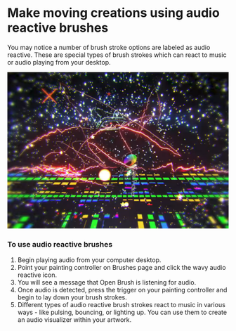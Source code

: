 # Make moving creations using audio reactive brushes

You may notice a number of brush stroke options are labeled as audio reactive. These are special types of brush strokes which can react to music or audio playing from your desktop.

![](<../.gitbook/assets/image (4) (1) (1).png>)

### **To use audio reactive brushes**

1. Begin playing audio from your computer desktop.
2. Point your painting controller on Brushes page and click the wavy audio reactive icon.
3. You will see a message that Open Brush is listening for audio.
4. Once audio is detected, press the trigger on your painting controller and begin to lay down your brush strokes.
5. Different types of audio reactive brush strokes react to music in various ways - like pulsing, bouncing, or lighting up. You can use them to create an audio visualizer within your artwork.
